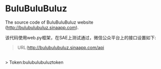 BuluBuluBuluz
=============

The source code of BuluBuluBuluz website (http://bulubulubuluz.sinaapp.com).

该代码使用web.py框架，在SAE上测试通过，微信公众平台上的接口设置如下:
> URL:http://bulubulubuluz.sinaapp.com/api
<br />
> Token:bulubulubuluztoken
